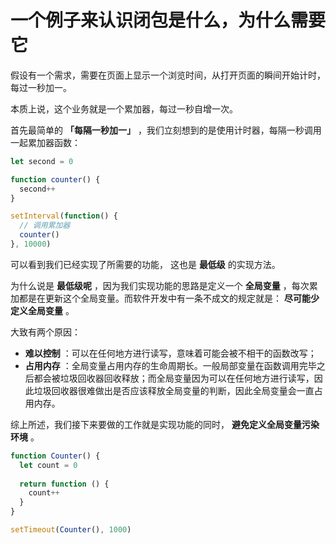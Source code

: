 # 一个例子来认识闭包是什么，为什么需要它

假设有一个需求，需要在页面上显示一个浏览时间，从打开页面的瞬间开始计时，每过一秒加一。

本质上说，这个业务就是一个累加器，每过一秒自增一次。

首先最简单的 **「每隔一秒加一」** ，我们立刻想到的是使用计时器，每隔一秒调用一起累加器函数：

```js
let second = 0

function counter() {
  second++
}

setInterval(function() {
  // 调用累加器
  counter()
}, 10000)
```

可以看到我们已经实现了所需要的功能， 这也是 **最低级** 的实现方法。

为什么说是 **最低级呢** ，因为我们实现功能的思路是定义一个 **全局变量** ，每次累加都是在更新这个全局变量。而软件开发中有一条不成文的规定就是： **尽可能少定义全局变量** 。

大致有两个原因：

*   **难以控制** ：可以在任何地方进行读写，意味着可能会被不相干的函数改写；
*   **占用内存** ：全局变量占用内存的生命周期长。一般局部变量在函数调用完毕之后都会被垃圾回收器回收释放；而全局变量因为可以在任何地方进行读写，因此垃圾回收器很难做出是否应该释放全局变量的判断，因此全局变量会一直占用内存。

综上所述，我们接下来要做的工作就是实现功能的同时， **避免定义全局变量污染环境** 。



```js
function Counter() {
  let count = 0
  
  return function () {
    count++
  }
}

setTimeout(Counter(), 1000)
```

